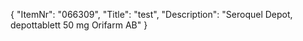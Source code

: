{
  "ItemNr": "066309",
  "Title": "test",
  "Description": "Seroquel Depot, depottablett 50 mg Orifarm AB"
}